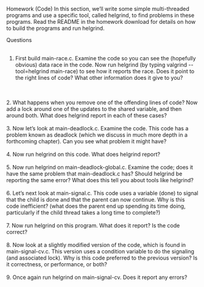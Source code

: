 Homework (Code)
In this section, we’ll write some simple multi-threaded programs and
use a specific tool, called helgrind, to find problems in these programs.
Read the README in the homework download for details on how to
build the programs and run helgrind.

Questions
<br/>
<br/>
1. First build main-race.c. Examine the code so you can see the (hopefully
obvious) data race in the code. Now run helgrind (by typing valgrind
--tool=helgrind main-race) to see how it reports the race. Does it
point to the right lines of code? What other information does it give to you?
<br/>
<br/>
2. What happens when you remove one of the offending lines of code? Now
add a lock around one of the updates to the shared variable, and then around
both. What does helgrind report in each of these cases?
<br/>
<br/>
3. Now let’s look at main-deadlock.c. Examine the code. This code has a
problem known as deadlock (which we discuss in much more depth in a
forthcoming chapter). Can you see what problem it might have?
<br/>
<br/>
4. Now run helgrind on this code. What does helgrind report?
<br/>
<br/>
5. Now run helgrind on main-deadlock-global.c. Examine the code;
does it have the same problem that main-deadlock.c has? Should helgrind
be reporting the same error? What does this tell you about tools like helgrind?
<br/>
<br/>
6. Let’s next look at main-signal.c. This code uses a variable (done) to
signal that the child is done and that the parent can now continue. Why is
this code inefficient? (what does the parent end up spending its time doing,
particularly if the child thread takes a long time to complete?)
<br/>
<br/>
7. Now run helgrind on this program. What does it report? Is the code
correct?
<br/>
<br/>
8. Now look at a slightly modified version of the code, which is found in
main-signal-cv.c. This version uses a condition variable to do the signaling (and associated lock). Why is this code preferred to the previous
version? Is it correctness, or performance, or both?
<br/>
<br/>
9. Once again run helgrind on main-signal-cv. Does it report any errors?

